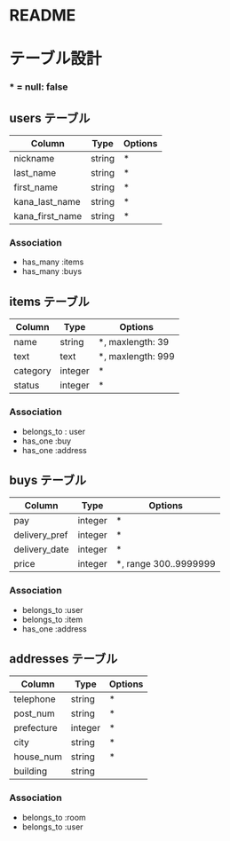# README

# テーブル設計

### * = null: false

## users テーブル

| Column          | Type   | Options |
| --------------- | ------ | --------|
| nickname        | string | *       |
| last_name       | string | *       |
| first_name      | string | *       |
| kana_last_name  | string | *       |
| kana_first_name | string | *       |

### Association

- has_many :items
- has_many :buys


## items テーブル

| Column   | Type    | Options           |
| -------- | ------- | ------------------|
| name     | string  | *, maxlength: 39  |
| text     | text    | *, maxlength: 999 |
| category | integer | *                 |
| status   | integer | *                 |

### Association

- belongs_to : user
- has_one    :buy
- has_one    :address

## buys テーブル

| Column          | Type    | Options               | 
| --------------- | --------| ----------------------|
| pay             | integer | *                     |
| delivery_pref   | integer | *                     |
| delivery_date   | integer | *                     |
| price           | integer | *, range 300..9999999 |

### Association

- belongs_to :user
- belongs_to :item
- has_one :address

## addresses テーブル

| Column     | Type    | Options |
| ---------- | --------| --------|
| telephone  | string  | *       |
| post_num   | string  | *       |
| prefecture | integer | *       |
| city       | string  | *       |
| house_num  | string  | *       |
| building   | string  |         |

### Association

- belongs_to :room
- belongs_to :user
